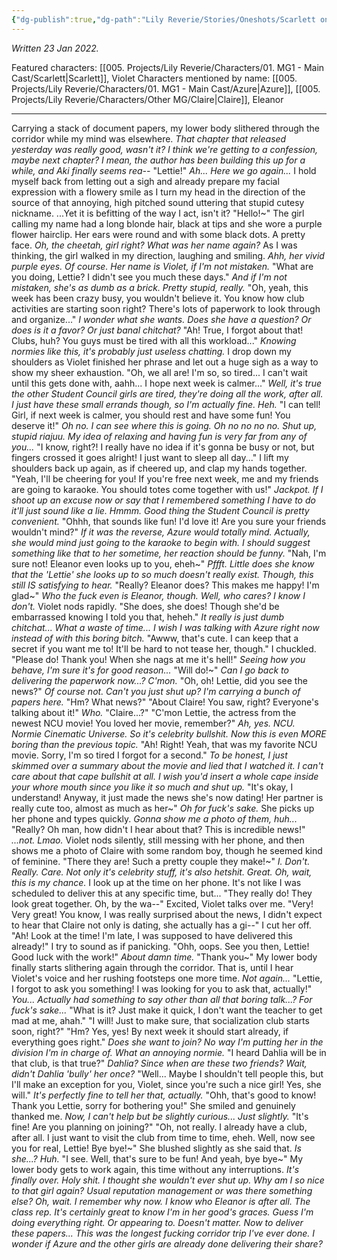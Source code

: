 ```yaml
---
{"dg-publish":true,"dg-path":"Lily Reverie/Stories/Oneshots/Scarlett oneshot.md","permalink":"/lily-reverie/stories/oneshots/scarlett-oneshot/","created":"2023-06-29T02:57:28.712-03:00","updated":"2024-01-20T03:45:08.747-03:00"}
---
```


*Written 23 Jan 2022.*

Featured characters: [[005. Projects/Lily Reverie/Characters/01. MG1 - Main Cast/Scarlett\|Scarlett]], Violet
Characters mentioned by name: [[005. Projects/Lily Reverie/Characters/01. MG1 - Main Cast/Azure\|Azure]], [[005. Projects/Lily Reverie/Characters/Other MG/Claire\|Claire]], Eleanor

----

Carrying a stack of document papers, my lower body slithered through the corridor while my mind was elsewhere. *That chapter that released yesterday was really good, wasn't it? I think we're getting to a confession, maybe next chapter? I mean, the author has been building this up for a while, and Aki finally seems rea--*
"Lettie!"
*Ah... Here we go again...*
I hold myself back from letting out a sigh and already prepare my facial expression with a flowery smile as I turn my head in the direction of the source of that annoying, high pitched sound uttering that stupid cutesy nickname. ...Yet it is befitting of the way I act, isn't it?
"Hello!~"
The girl calling my name had a long blonde hair, black at tips and she wore a purple flower hairclip. Her ears were round and with some black dots. A pretty face. *Oh, the cheetah, girl right? What was her name again?* As I was thinking, the girl walked in my direction, laughing and smiling. *Ahh, her vivid purple eyes. Of course. Her name is Violet, if I'm not mistaken.*
"What are you doing, Lettie? I didn't see you much these days."
*And if I'm not mistaken, she's as dumb as a brick. Pretty stupid, really.*
"Oh, yeah, this week has been crazy busy, you wouldn't believe it. You know how club activities are starting soon right? There's lots of paperwork to look through and organize..."
*I wonder what she wants. Does she have a question? Or does is it a favor? Or just banal chitchat?*
"Ah! True, I forgot about that! Clubs, huh? You guys must be tired with all this workload..."
*Knowing normies like this, it's probably just useless chatting.*
I drop down my shoulders as Violet finished her phrase and let out a huge sigh as a way to show my sheer exhaustion.
"Oh, we all are! I'm so, so tired... I can't wait until this gets done with, aahh... I hope next week is calmer..."
*Well, it's true the other Student Council girls are tired, they're doing all the work, after all. I just have these small errands though, so I'm actually fine. Heh.*
"I can tell! Girl, if next week is calmer, you should rest and have some fun! You deserve it!"
*Oh no. I can see where this is going. Oh no no no no. Shut up, stupid riajuu. My idea of relaxing and having fun is very far from any of you...*
"I know, right?! I really have no idea if it's gonna be busy or not, but fingers crossed it goes alright! I just want to sleep all day..."
I lift my shoulders back up again, as if cheered up, and clap my hands together.
"Yeah, I'll be cheering for you! If you're free next week, me and my friends are going to karaoke. You should totes come together with us!"
*Jackpot.
If I shoot up an excuse now or say that I remembered something I have to do it'll just sound like a lie. Hmmm. Good thing the Student Council is pretty convenient.*
"Ohhh, that sounds like fun! I'd love it! Are you sure your friends wouldn't mind?"
*If it was the reverse, Azure would totally mind. Actually, she would mind just going to the karaoke to begin with. I should suggest something like that to her sometime, her reaction should be funny.*
"Nah, I'm sure not! Eleanor even looks up to you, eheh~"
*Pffft. Little does she know that the 'Lettie' she looks up to so much doesn't really exist. Though, this still IS satisfying to hear.*
"Really? Eleanor does? This makes me happy! I'm glad~"
*Who the fuck even is Eleanor, though. Well, who cares? I know I don't.*
Violet nods rapidly.
"She does, she does! Though she'd be embarrassed knowing I told you that, heheh."
*It really is just dumb chitchat... What a waste of time... I wish I was talking with Azure right now instead of with this boring bitch.*
"Awww, that's cute. I can keep that a secret if you want me to! It'll be hard to not tease her, though."
I chuckled.
"Please do! Thank you! When she nags at me it's hell!"
*Seeing how you behave, I'm sure it's for good reason...*
"Will do!~"
*Can I go back to delivering the paperwork now...? C'mon.*
"Oh, oh! Lettie, did you see the news?"
*Of course not. Can't you just shut up? I'm carrying a bunch of papers here.*
"Hm? What news?"
"About Claire! You saw, right? Everyone's talking about it!"
*Who.*
"Claire...?"
"C'mon Lettie, the actress from the newest NCU movie! You loved her movie, remember?"
*Ah, yes. NCU. Normie Cinematic Universe. So it's celebrity bullshit. Now this is even MORE boring than the previous topic.*
"Ah! Right! Yeah, that was my favorite NCU movie. Sorry, I'm so tired I forgot for a second."
*To be honest, I just skimmed over a summary about the movie and lied that I watched it. I can't care about that cape bullshit at all. I wish you'd insert a whole cape inside your whore mouth since you like it so much and shut up.*
"It's okay, I understand! Anyway, it just made the news she's now dating! Her partner is really cute too, almost as much as her~"
*Oh for fuck's sake.*
She picks up her phone and types quickly. *Gonna show me a photo of them, huh...*
"Really? Oh man, how didn't I hear about that? This is incredible news!"
*...not. Lmao.*
Violet nods silently, still messing with her phone, and then shows me a photo of Claire with some random boy, though he seemed kind of feminine.
"There they are! Such a pretty couple they make!~"
*I. Don't. Really. Care. Not only it's celebrity stuff, it's also hetshit. Great. Oh, wait, this is my chance.*
I look up at the time on her phone. It's not like I was scheduled to deliver this at any specific time, but...
"They really do! They look great together. Oh, by the wa--"
Excited, Violet talks over me.
"Very! Very great! You know, I was really surprised about the news, I didn't expect to hear that Claire not only is dating, she actually has a gi--"
I cut her off.
"Ah! Look at the time! I'm late, I was supposed to have delivered this already!"
I try to sound as if panicking.
"Ohh, oops. See you then, Lettie! Good luck with the work!"
*About damn time.*
"Thank you~"
My lower body finally starts slithering again through the corridor. That is, until I hear Violet's voice and her rushing footsteps one more time.
*Not again...*
"Lettie, I forgot to ask you something! I was looking for you to ask that, actually!"
*You... Actually had something to say other than all that boring talk...? For fuck's sake...*
"What is it? Just make it quick, I don't want the teacher to get mad at me, ahah."
"I will! Just to make sure, that socialization club starts soon, right?"
"Hm? Yes, yes! By next week it should start already, if everything goes right."
*Does she want to join? No way I'm putting her in the division I'm in charge of. What an annoying normie.*
"I heard Dahlia will be in that club, is that true?"
*Dahlia? Since when are these two friends? Wait, didn't Dahlia 'bully' her once?*
"Well... Maybe I shouldn't tell people this, but I'll make an exception for you, Violet, since you're such a nice girl! Yes, she will."
*It's perfectly fine to tell her that, actually.*
"Ohh, that's good to know! Thank you Lettie, sorry for bothering you!"
She smiled and genuinely thanked me.
*Now, I can't help but be slightly curious... Just slightly.*
"It's fine! Are you planning on joining?"
"Oh, not really. I already have a club, after all. I just want to visit the club from time to time, eheh. Well, now see you for real, Lettie! Bye bye!~"
She blushed slightly as she said that.
*Is she...? Huh.*
"I see. Well, that's sure to be fun! And yeah, bye bye~"
My lower body gets to work again, this time without any interruptions.
*It's finally over. Holy shit. I thought she wouldn't ever shut up.
Why am I so nice to that girl again? Usual reputation management or was there something else?
Oh, wait. I remember why now.
I know who Eleanor is after all. The class rep.
It's certainly great to know I'm in her good's graces. Guess I'm doing everything right. Or appearing to. Doesn't matter.
Now to deliver these papers... This was the longest fucking corridor trip I've ever done. I wonder if Azure and the other girls are already done delivering their share?*